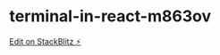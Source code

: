 # terminal-in-react-m863ov

[Edit on StackBlitz ⚡️](https://stackblitz.com/edit/terminal-in-react-m863ov)
